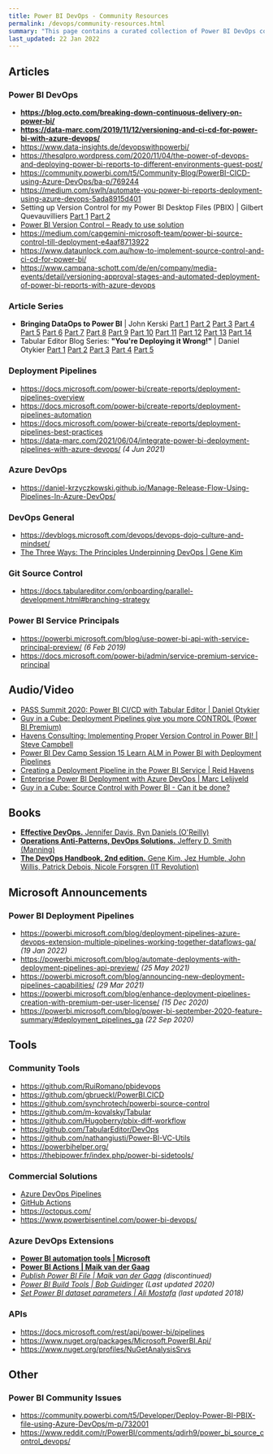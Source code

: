 ```yaml
---
title: Power BI DevOps - Community Resources
permalink: /devops/community-resources.html
summary: "This page contains a curated collection of Power BI DevOps community resources."
last_updated: 22 Jan 2022
---
```


## Articles

### Power BI DevOps

- **<https://blog.octo.com/breaking-down-continuous-delivery-on-power-bi/>**
- **<https://data-marc.com/2019/11/12/versioning-and-ci-cd-for-power-bi-with-azure-devops/>**
- <https://www.data-insights.de/devopswithpowerbi/>
- <https://thesqlpro.wordpress.com/2020/11/04/the-power-of-devops-and-deploying-power-bi-reports-to-different-environments-guest-post/>
- <https://community.powerbi.com/t5/Community-Blog/PowerBI-CICD-using-Azure-DevOps/ba-p/769244>
- <https://medium.com/swlh/automate-you-power-bi-reports-deployment-using-azure-devops-5ada8915d401>
- Setting up Version Control for my Power BI Desktop Files (PBIX) \| Gilbert Quevauvilliers [Part 1](https://www.fourmoo.com/2019/07/23/setting-up-version-control-for-my-power-bi-desktop-files-pbix-with-no-additional-cost-part-1/) [Part 2](https://www.fourmoo.com/2019/08/06/using-version-control-with-power-bi-desktop-files-check-in-check-out-view-or-revert-to-previous-versions-part-2/)
- [Power BI Version Control – Ready to use solution](https://powerbi.tips/2021/02/power-bi-version-control/)
- <https://medium.com/capgemini-microsoft-team/power-bi-source-control-till-deployment-e4aaf8713922>
- <https://www.dataunlock.com.au/how-to-implement-source-control-and-ci-cd-for-power-bi/>
- <https://www.campana-schott.com/de/en/company/media-events/detail/versioning-approval-stages-and-automated-deployment-of-power-bi-reports-with-azure-devops>

### Article Series

- **Bringing DataOps to Power BI** \| John Kerski
  [Part 1](https://www.kerski.tech/bringing-dataops-to-power-bi/)
  [Part 2](https://www.kerski.tech/bringing-dataops-to-power-bi-part2/)
  [Part 3](https://www.kerski.tech/bringing-dataops-to-power-bi-part3/)
  [Part 4](https://www.kerski.tech/bringing-dataops-to-power-bi-part4/)
  [Part 5](https://www.kerski.tech/bringing-dataops-to-power-bi-part5/)
  [Part 6](https://www.kerski.tech/bringing-dataops-to-power-bi-part6/)
  [Part 7](https://www.kerski.tech/bringing-dataops-to-power-bi-part7/)
  [Part 8](https://www.kerski.tech/bringing-dataops-to-power-bi-part8/)
  [Part 9](https://www.kerski.tech/bringing-dataops-to-power-bi-part9/)
  [Part 10](https://www.kerski.tech/bringing-dataops-to-power-bi-part10/)
  [Part 11](https://www.kerski.tech/bringing-dataops-to-power-bi-part11/)
  [Part 12](https://www.kerski.tech/bringing-dataops-to-power-bi-part12/)
  [Part 13](https://www.kerski.tech/bringing-dataops-to-power-bi-part13/)
  [Part 14](https://www.kerski.tech/bringing-dataops-to-power-bi-part14/)
- Tabular Editor Blog Series: **"You're Deploying it Wrong!"** \| Daniel Otykier
  [Part 1](https://tabulareditor.github.io/2019/02/20/DevOps1.html)
  [Part 2](https://tabulareditor.github.io/2019/06/28/DevOps2.html)
  [Part 3](https://tabulareditor.github.io/2019/10/08/DevOps3.html)
  [Part 4](https://tabulareditor.github.io/2019/10/17/DevOps4.html)
  [Part 5](https://tabulareditor.github.io/2020/06/20/DevOps5.html)

### Deployment Pipelines

- <https://docs.microsoft.com/power-bi/create-reports/deployment-pipelines-overview>
- <https://docs.microsoft.com/power-bi/create-reports/deployment-pipelines-automation>
- <https://docs.microsoft.com/power-bi/create-reports/deployment-pipelines-best-practices>
- <https://data-marc.com/2021/06/04/integrate-power-bi-deployment-pipelines-with-azure-devops/> _(4 Jun 2021)_

### Azure DevOps

- <https://daniel-krzyczkowski.github.io/Manage-Release-Flow-Using-Pipelines-In-Azure-DevOps/>

### DevOps General

- <https://devblogs.microsoft.com/devops/devops-dojo-culture-and-mindset/>
- [The Three Ways: The Principles Underpinning DevOps \| Gene Kim](https://itrevolution.com/the-three-ways-principles-underpinning-devops/)

### Git Source Control

- <https://docs.tabulareditor.com/onboarding/parallel-development.html#branching-strategy>

### Power BI Service Principals

- <https://powerbi.microsoft.com/blog/use-power-bi-api-with-service-principal-preview/> _(6 Feb 2019)_
- <https://docs.microsoft.com/power-bi/admin/service-premium-service-principal>

## Audio/Video

- [PASS Summit 2020: Power BI CI/CD with Tabular Editor \| Daniel Otykier](https://www.youtube.com/watch?v=BbYqcSUXOgU)
- [Guy in a Cube: Deployment Pipelines give you more CONTROL (Power BI Premium)](https://www.youtube.com/watch?v=L-rGuFCOn18)
- [Havens Consulting: Implementing Proper Version Control in Power BI! \| Steve Campbell](https://www.youtube.com/watch?v=8n6tL9PtqBw)
- [Power BI Dev Camp Session 15 Learn ALM in Power BI with Deployment Pipelines](https://www.youtube.com/watch?v=j1i56HsS6No)
- [Creating a Deployment Pipeline in the Power BI Service \| Reid Havens](https://www.youtube.com/watch?v=mGoXctCTRHo)
- [Enterprise Power BI Deployment with Azure DevOps \| Marc Lelijveld](https://www.youtube.com/watch?v=6KVurHpa0dQ)
- [Guy in a Cube: Source Control with Power BI - Can it be done?](https://www.youtube.com/watch?v=fCGd5qID-dY)

## Books

- [**Effective DevOps.** Jennifer Davis, Ryn Daniels (O'Reilly)](https://learning.oreilly.com/library/view/effective-devops/9781491926291/)
- [**Operations Anti-Patterns, DevOps Solutions.** Jeffery D. Smith (Manning)](https://www.manning.com/books/operations-anti-patterns-devops-solutions)
- [**The DevOps Handbook, 2nd edition.** Gene Kim, Jez Humble, John Willis, Patrick Debois, Nicole Forsgren (IT Revolution)](https://itrevolution.com/book/the-devops-handbook/)

## Microsoft Announcements

### Power BI Deployment Pipelines

- <https://powerbi.microsoft.com/blog/deployment-pipelines-azure-devops-extension-multiple-pipelines-working-together-dataflows-ga/> _(19 Jan 2022)_
- <https://powerbi.microsoft.com/blog/automate-deployments-with-deployment-pipelines-api-preview/> _(25 May 2021)_
- <https://powerbi.microsoft.com/blog/announcing-new-deployment-pipelines-capabilities/> _(29 Mar 2021)_
- <https://powerbi.microsoft.com/blog/enhance-deployment-pipelines-creation-with-premium-per-user-license/> _(15 Dec 2020)_
- <https://powerbi.microsoft.com/blog/power-bi-september-2020-feature-summary/#deployment_pipelines_ga> _(22 Sep 2020)_

## Tools

### Community Tools

- <https://github.com/RuiRomano/pbidevops>
- <https://github.com/gbrueckl/PowerBI.CICD>
- <https://github.com/synchrotech/powerbi-source-control>
- <https://github.com/m-kovalsky/Tabular>
- <https://github.com/Hugoberry/pbix-diff-workflow>
- <https://github.com/TabularEditor/DevOps>
- <https://github.com/nathangiusti/Power-BI-VC-Utils>
- <https://powerbihelper.org/>
- <https://thebipower.fr/index.php/power-bi-sidetools/>

### Commercial Solutions

- [Azure DevOps Pipelines](https://azure.microsoft.com/services/devops/pipelines/)
- [GitHub Actions](https://docs.github.com/actions)
- <https://octopus.com/>
- <https://www.powerbisentinel.com/power-bi-devops/>

### Azure DevOps Extensions

- **[Power BI automation tools \| Microsoft](https://marketplace.visualstudio.com/items?itemName=ms-pbi-api.pbi-automation-tools)**
- **[Power BI Actions \| Maik van der Gaag](https://marketplace.visualstudio.com/items?itemName=maikvandergaag.maikvandergaag-power-bi-actions)**
- *[Publish Power BI File \| Maik van der Gaag](https://marketplace.visualstudio.com/items?itemName=maikvandergaag.maikvandergaag-publish-power-bi-file) (discontinued)*
- *[Power BI Build Tools \| Bob Guidinger](https://marketplace.visualstudio.com/items?itemName=bguidinger.powerbi-build-tools) (Last updated 2020)*
- *[Set Power BI dataset parameters \| Ali Mostafa](https://marketplace.visualstudio.com/items?itemName=AliMostafa.set-power-bi-dataset-parameters) (last updated 2018)*

### APIs

- <https://docs.microsoft.com/rest/api/power-bi/pipelines>
- <https://www.nuget.org/packages/Microsoft.PowerBI.Api/>
- <https://www.nuget.org/profiles/NuGetAnalysisSrvs>

## Other

### Power BI Community Issues

- <https://community.powerbi.com/t5/Developer/Deploy-Power-BI-PBIX-file-using-Azure-DevOps/m-p/732001>
- <https://www.reddit.com/r/PowerBI/comments/qdirh9/power_bi_source_control_devops/>
